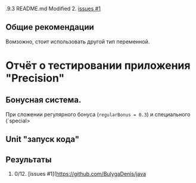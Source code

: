 .9.3                      README.md                       Modified
2. [issues #1](https://github.com/BulygaDenis/javaHW1_4/issues/1)

## Общие рекомендации

Вомзожно, стоит использовать другой тип переменной.


# Отчёт о тестировании приложения "Precision"

## Бонусная система.

При сложении регулярного бонуса (`regularBonus = 0.3`) и специального (`special>

## Unit "запуск кода"


## Результаты

1. 0/12. [issues #1](https://github.com/BulygaDenis/java
